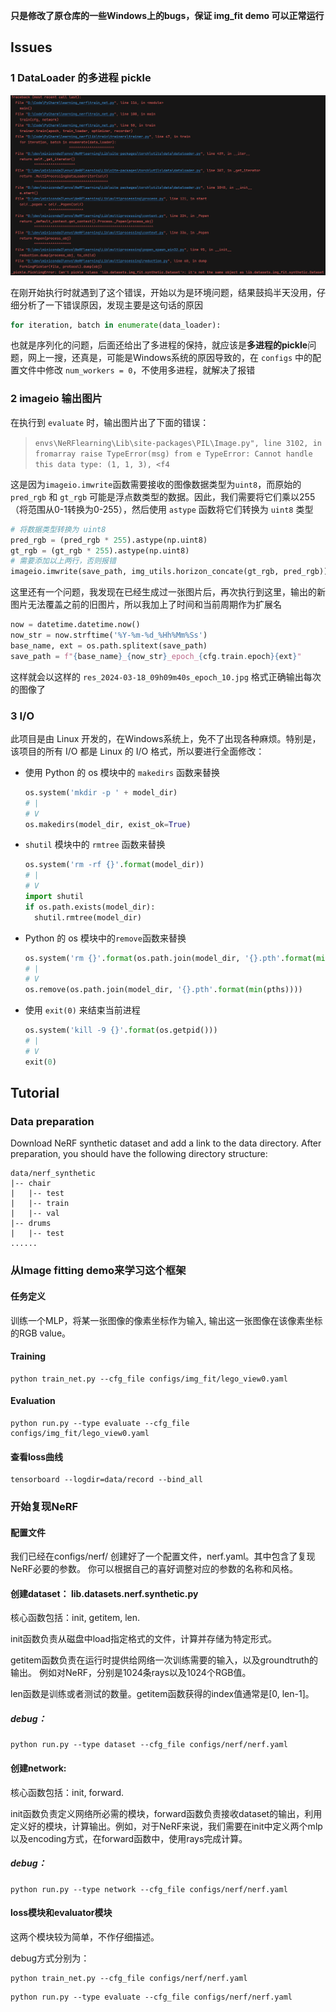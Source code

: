 **只是修改了原仓库的一些Windows上的bugs，保证 img_fit demo 可以正常运行**
## Issues

### 1 DataLoader 的多进程 pickle

<img src="https://raw.githubusercontent.com/PLUS-WAVE/blog-image/master/img/blog/2024-03-17/image-20240317200544474.png" alt="image-20240317200544474" style="zoom: 50%;" />

在刚开始执行时就遇到了这个错误，开始以为是环境问题，结果鼓捣半天没用，仔细分析了一下错误原因，发现主要是这句话的原因

```python
for iteration, batch in enumerate(data_loader):
```

也就是序列化的问题，后面还给出了多进程的保持，就应该是**多进程的pickle**问题，网上一搜，还真是，可能是Windows系统的原因导致的，在 `configs` 中的配置文件中修改 `num_workers = 0`，不使用多进程，就解决了报错



### 2 imageio 输出图片

在执行到 `evaluate` 时，输出图片出了下面的错误：

> `envs\NeRFlearning\Lib\site-packages\PIL\Image.py", line 3102, in fromarray raise TypeError(msg) from e TypeError: Cannot handle this data type: (1, 1, 3), <f4`

这是因为`imageio.imwrite`函数需要接收的图像数据类型为`uint8`，而原始的 `pred_rgb` 和 `gt_rgb` 可能是浮点数类型的数据。因此，我们需要将它们乘以255（将范围从0-1转换为0-255），然后使用 `astype` 函数将它们转换为 `uint8` 类型

```python
# 将数据类型转换为 uint8
pred_rgb = (pred_rgb * 255).astype(np.uint8)
gt_rgb = (gt_rgb * 255).astype(np.uint8)
# 需要添加以上两行，否则报错
imageio.imwrite(save_path, img_utils.horizon_concate(gt_rgb, pred_rgb))
```

这里还有一个问题，我发现在已经生成过一张图片后，再次执行到这里，输出的新图片无法覆盖之前的旧图片，所以我加上了时间和当前周期作为扩展名

```python
now = datetime.datetime.now()
now_str = now.strftime('%Y-%m-%d_%Hh%Mm%Ss')
base_name, ext = os.path.splitext(save_path)
save_path = f"{base_name}_{now_str}_epoch_{cfg.train.epoch}{ext}"
```

这样就会以这样的 `res_2024-03-18_09h09m40s_epoch_10.jpg` 格式正确输出每次的图像了



### 3 I/O

此项目是由 Linux 开发的，在Windows系统上，免不了出现各种麻烦。特别是，该项目的所有 I/O 都是 Linux 的 I/O 格式，所以要进行全面修改：

- 使用 Python 的 os 模块中的 `makedirs` 函数来替换 

  ```python
  os.system('mkdir -p ' + model_dir)
  # |
  # V
  os.makedirs(model_dir, exist_ok=True)
  ```

- `shutil` 模块中的 `rmtree` 函数来替换

  ```python
  os.system('rm -rf {}'.format(model_dir))
  # |
  # V
  import shutil
  if os.path.exists(model_dir):
  	shutil.rmtree(model_dir)
  ```

- Python 的 os 模块中的`remove`函数来替换

  ```python
  os.system('rm {}'.format(os.path.join(model_dir, '{}.pth'.format(min(pths)))))
  # |
  # V
  os.remove(os.path.join(model_dir, '{}.pth'.format(min(pths))))
  ```

- 使用 `exit(0)` 来结束当前进程

  ```python
  os.system('kill -9 {}'.format(os.getpid()))
  # |
  # V
  exit(0)
  ```

  

## Tutorial

### Data preparation

Download NeRF synthetic dataset and add a link to the data directory. After preparation, you should have the following directory structure: 
```
data/nerf_synthetic
|-- chair
|   |-- test
|   |-- train
|   |-- val
|-- drums
|   |-- test
......
```


### 从Image fitting demo来学习这个框架


#### 任务定义

训练一个MLP，将某一张图像的像素坐标作为输入, 输出这一张图像在该像素坐标的RGB value。

#### Training

```
python train_net.py --cfg_file configs/img_fit/lego_view0.yaml
```

#### Evaluation

```
python run.py --type evaluate --cfg_file configs/img_fit/lego_view0.yaml
```

#### 查看loss曲线

```
tensorboard --logdir=data/record --bind_all
```


### 开始复现NeRF

#### 配置文件

我们已经在configs/nerf/ 创建好了一个配置文件，nerf.yaml。其中包含了复现NeRF必要的参数。
你可以根据自己的喜好调整对应的参数的名称和风格。


#### 创建dataset： lib.datasets.nerf.synthetic.py

核心函数包括：init, getitem, len.

init函数负责从磁盘中load指定格式的文件，计算并存储为特定形式。

getitem函数负责在运行时提供给网络一次训练需要的输入，以及groundtruth的输出。
例如对NeRF，分别是1024条rays以及1024个RGB值。

len函数是训练或者测试的数量。getitem函数获得的index值通常是[0, len-1]。


##### debug：

```
python run.py --type dataset --cfg_file configs/nerf/nerf.yaml
```

#### 创建network:

核心函数包括：init, forward.

init函数负责定义网络所必需的模块，forward函数负责接收dataset的输出，利用定义好的模块，计算输出。例如，对于NeRF来说，我们需要在init中定义两个mlp以及encoding方式，在forward函数中，使用rays完成计算。


##### debug：

```
python run.py --type network --cfg_file configs/nerf/nerf.yaml
```

#### loss模块和evaluator模块

这两个模块较为简单，不作仔细描述。

debug方式分别为：

```
python train_net.py --cfg_file configs/nerf/nerf.yaml
```

```
python run.py --type evaluate --cfg_file configs/nerf/nerf.yaml
```
